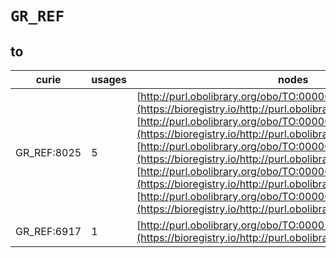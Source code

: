 # `GR_REF`

## to

| curie       |   usages | nodes                                                                                                                                                                                                                                                                                                                                                                                                                                                                                                                                                                     |
|-------------|----------|---------------------------------------------------------------------------------------------------------------------------------------------------------------------------------------------------------------------------------------------------------------------------------------------------------------------------------------------------------------------------------------------------------------------------------------------------------------------------------------------------------------------------------------------------------------------------|
| GR_REF:8025 |        5 | [http://purl.obolibrary.org/obo/TO:0000606](https://bioregistry.io/http://purl.obolibrary.org/obo/TO:0000606), [http://purl.obolibrary.org/obo/TO:0000610](https://bioregistry.io/http://purl.obolibrary.org/obo/TO:0000610), [http://purl.obolibrary.org/obo/TO:0000611](https://bioregistry.io/http://purl.obolibrary.org/obo/TO:0000611), [http://purl.obolibrary.org/obo/TO:0000612](https://bioregistry.io/http://purl.obolibrary.org/obo/TO:0000612), [http://purl.obolibrary.org/obo/TO:0000613](https://bioregistry.io/http://purl.obolibrary.org/obo/TO:0000613) |
| GR_REF:6917 |        1 | [http://purl.obolibrary.org/obo/TO:0000233](https://bioregistry.io/http://purl.obolibrary.org/obo/TO:0000233)                                                                                                                                                                                                                                                                                                                                                                                                                                                             |
